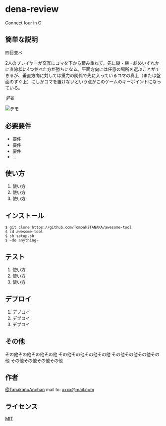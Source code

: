 # dena-review
Connect four in C

## 簡単な説明

四目並べ

2人のプレイヤーが交互にコマを下から積み重ねて、先に縦・横・斜めいずれかに直線状に4つ並べた方が勝ちになる。平面方向には任意の場所を選ぶことができるが、垂直方向に対しては重力の関係で先に入っているコマの真上（または盤面のすぐ上）にしかコマを置けないという点がこのゲームのキーポイントになっている。

***デモ***

![デモ](https://image-url.gif)
## 必要要件

- 要件
- 要件
- 要件
- ...

## 使い方

1. 使い方
2. 使い方
3. 使い方

## インストール

```
$ git clone https://github.com/TomoakiTANAKA/awesome-tool
$ cd awesome-tool
$ sh setup.sh
$ ~do anything~
```

## テスト

1. 使い方
2. 使い方
3. 使い方

## デプロイ

1. デプロイ
2. デプロイ
3. デプロイ

## その他

その他その他その他その他
その他その他その他その他
その他その他その他その他
その他その他その他その他

## 作者

[@TanakanoAnchan](https://twitter.com/TanakanoAnchan)
mail to: xxxx@mail.com

## ライセンス

[MIT](http://TomoakiTANAKA.mit-license.org)</blockquote>